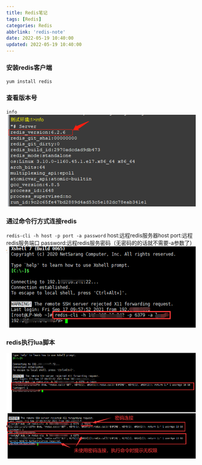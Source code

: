 ```yaml
---
title: Redis笔记
tags: [Redis]
categories: Redis
abbrlink: 'redis-note'
date: 2022-05-19 10:40:00
updated: 2022-05-19 10:40:00
---
```


### 安装redis客户端
`yum install redis`

### 查看版本号
`info`
![](/images/redis_note_1.png)

### 通过命令行方式连接redis
`redis-cli -h host -p port -a password`
host:远程redis服务器host
port:远程redis服务端口
password:远程redis服务密码（无密码的的话就不需要-a参数了）
![](/images/redis_note_2.png)

### redis执行lua脚本
![](/images/redis_note_3.png)
![](/images/redis_note_4.png)